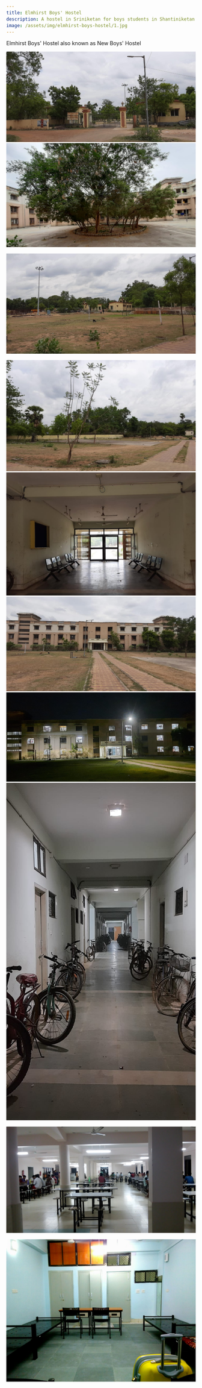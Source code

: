 ```yaml
---
title: Elmhirst Boys' Hostel
description: A hostel in Sriniketan for boys students in Shantiniketan Visva Bharati University
image: /assets/img/elmhirst-boys-hostel/1.jpg
---
```



Elmhirst Boys' Hostel also known as New Boys' Hostel

<!-- <iframe src="https://www.google.com/maps/embed?pb=!1m18!1m12!1m3!1d3653.9944015558735!2d87.6616579!3d23.6761582!2m3!1f0!2f0!3f0!3m2!1i1024!2i768!4f13.1!3m3!1m2!1s0x39f9dcf4eb81fdf7%3A0x9514134e1d6ec678!2sElmhirst%20Boys&#39;%20Hostel%2C%20Visva-Bharati!5e0!3m2!1sen!2sin!4v1716836570738!5m2!1sen!2sin" width="100%" height="450" style="border:0;" allowfullscreen="" loading="lazy" referrerpolicy="no-referrer-when-downgrade"></iframe> -->

![alt](/assets/img/elmhirst-boys-hostel/1f66eb83.jpg "Entrance")
![alt](/assets/img/elmhirst-boys-hostel/2ffc0358.jpg)

![alt](/assets/img/elmhirst-boys-hostel/3862595.jpg)

![alt](/assets/img/elmhirst-boys-hostel/45c48629.jpg)
![alt](/assets/img/elmhirst-boys-hostel/57993d8.jpg)
![alt](/assets/img/elmhirst-boys-hostel/64557ed2.jpg)
![alt](/assets/img/elmhirst-boys-hostel/7ef869ed.jpg)
![alt](/assets/img/elmhirst-boys-hostel/88c9b6b.jpg "ano")

 

![GOPINATH PATRA Photo - Oct 2017](/assets/img/elmhirst-boys-hostel/2018-01-26.jpg "Hostel Kitchen : Photo By GOPINATH PATRA- Oct 2017")

![Vipin Verma  - Aug 2016](/assets/img/elmhirst-boys-hostel/2016-08-25.jpg "Vipin Verma - Aug 2016")